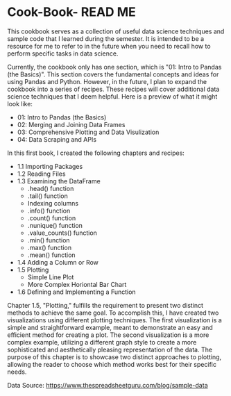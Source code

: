 # Cook-Book- READ ME
This cookbook serves as a collection of useful data science techniques and sample code that I learned during the semester. It is intended to be a resource for me to refer to in the future when you need to recall how to perform specific tasks in data science. 

Currently, the cookbook only has one section, which is "01: Intro to Pandas (the Basics)". This section covers the fundamental concepts and ideas for using Pandas and Python. However, in the future, I plan to expand the cookbook into a series of recipes. These recipes will cover additional data science techniques that I deem helpful. Here is a preview of what it might look like: 
  - 01: Intro to Pandas (the Basics)
  - 02: Merging and Joining Data Frames 
  - 03: Comprehensive Plotting and Data Visulization 
  - 04: Data Scraping and APIs

In this first book, I created the following chapters and recipes:
  - 1.1 Importing Packages <br>
  - 1.2 Reading Files <br>
  - 1.3 Examining the DataFrame <br>
      - .head() function <br>
      - .tail() function <br>
      - Indexing columns <br>
      - .info() function <br>
      - .count() function <br>
      - .nunique() function <br>
      - .value_counts() function <br>
      - .min() function <br>
      - .max() function <br>
      - .mean() function <br>
  - 1.4 Adding a Column or Row <br>
  - 1.5 Plotting <br>
      - Simple Line Plot <br>
      - More Complex Horiontal Bar Chart <br>
  - 1.6 Defining and Implementing a Function <br>


Chapter 1.5, "Plotting," fulfills the requirement to present two distinct methods to achieve the same goal. To accomplish this, I have created two visualizations using different plotting techniques. The first visualization is a simple and straightforward example, meant to demonstrate an easy and efficient method for creating a plot. The second visualization is a more complex example, utilizing a different graph style to create a more sophisticated and aesthetically pleasing representation of the data. The purpose of this chapter is to showcase two distinct approaches to plotting, allowing the reader to choose which method works best for their specific needs.

Data Source: https://www.thespreadsheetguru.com/blog/sample-data



